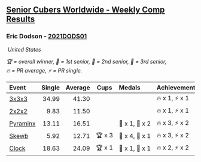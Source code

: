 <style>table {white-space: nowrap;}</style>
<link rel="stylesheet" type="text/css" href="/scw-comp/css/flags.css" />

## [Senior Cubers Worldwide - Weekly Comp Results](/scw-comp/results/)
### Eric Dodson - [2021DODS01](https://www.worldcubeassociation.org/persons/2021DODS01)

<i class="flag flag-US" />&nbsp;United States

<span style="white-space: nowrap;">🏆 = overall winner</span>, <span style="white-space: nowrap;">🥇 = 1st senior</span>, <span style="white-space: nowrap;">🥈 = 2nd senior</span>, <span style="white-space: nowrap;">🥉 = 3rd senior</span>, <span style="white-space: nowrap;">🔥 = PR average</span>, <span style="white-space: nowrap;">⚡ = PR single</span>.

| Event | Single | Average | Cups | Medals | Achievements|
| :-- | --: | --: | :--: | :-- | :-- |
| [3x3x3](333.md) | 34.99 | 41.30 |  |  | 🔥 x 1, ⚡ x 1 |
| [2x2x2](222.md) | 9.83 | 11.50 |  |  | 🔥 x 1, ⚡ x 1 |
| [Pyraminx](pyram.md) | 13.11 | 16.51 |  | 🥈 x 1, 🥉 x 2 | 🔥 x 3, ⚡ x 2 |
| [Skewb](skewb.md) | 5.92 | 12.71 | 🏆 x 3 | 🥇 x 4, 🥉 x 1 | 🔥 x 3, ⚡ x 2 |
| [Clock](clock.md) | 18.63 | 24.09 | 🏆 x 1 | 🥇 x 1, 🥈 x 1 | 🔥 x 2, ⚡ x 2 |

<!-- Global site tag (gtag.js) - Google Analytics -->
<script async src="https://www.googletagmanager.com/gtag/js?id=UA-86348435-3"></script>
<script>window.dataLayer = window.dataLayer || []; function gtag() {dataLayer.push(arguments);} gtag('js', new Date()); gtag('config', 'UA-86348435-3');</script>
